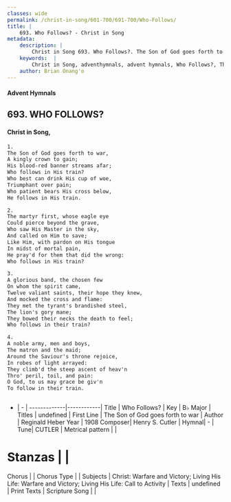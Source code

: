 ```yaml
---
classes: wide
permalink: /christ-in-song/601-700/691-700/Who-Follows/
title: |
    693. Who Follows? - Christ in Song
metadata:
    description: |
        Christ in Song 693. Who Follows?. The Son of God goes forth to war, A kingly crown to gain; His blood-red banner streams afar; Who follows in His train? Who best can drink His cup of woe, Triumphant over pain; Who patient bears His cross below, He follows in His train.
    keywords:  |
        Christ in Song, adventhymnals, advent hymnals, Who Follows?, The Son of God goes forth to war. 
    author: Brian Onang'o
---
```


#### Advent Hymnals
## 693. WHO FOLLOWS?
####  Christ in Song,

```txt
1.
The Son of God goes forth to war,
A kingly crown to gain;
His blood-red banner streams afar;
Who follows in His train?
Who best can drink His cup of woe,
Triumphant over pain;
Who patient bears His cross below,
He follows in His train.

2.
The martyr first, whose eagle eye
Could pierce beyond the grave,
Who saw His Master in the sky,
And called on Him to save;
Like Him, with pardon on His tongue
In midst of mortal pain,
He pray'd for them that did the wrong:
Who follows in His train?

3.
A glorious band, the chosen few
On whom the spirit came,
Twelve valiant saints, their hope they knew,
And mocked the cross and flame:
They met the tyrant's brandished steel,
The lion's gory mane;
They bowed their necks the death to feel;
Who follows in their train?

4.
A noble army, men and boys,
The matron and the maid;
Around the Saviour's throne rejoice,
In robes of light arrayed:
They climb'd the steep ascent of heav'n
Thro' peril, toil, and pain:
O God, to us may grace be giv'n
To follow in their train.



```

- |   -  |
-------------|------------|
Title | Who Follows? |
Key | B♭ Major |
Titles | undefined |
First Line | The Son of God goes forth to war |
Author | Reginald Heber
Year | 1908
Composer| Henry S. Cutler |
Hymnal|  - |
Tune| CUTLER |
Metrical pattern | |
# Stanzas |  |
Chorus |  |
Chorus Type |  |
Subjects | Christ: Warfare and Victory; Living His Life: Warfare and Victory; Living His Life: Call to Activity |
Texts | undefined |
Print Texts | 
Scripture Song |  |
    
